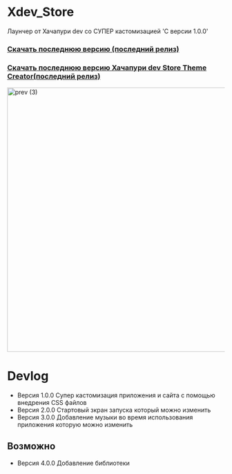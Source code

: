 # Xdev_Store
Лаунчер от Хачапури dev со СУПЕР кастомизацией 'C версии 1.0.0'

### [Скачать последнюю версию (последний релиз)](https://github.com/kroshidanielstudio/Xdev_Store/releases/latest)

### [Скачать последнюю версию Хачапури dev Store Theme Creator(последний релиз)](https://github.com/kroshidanielstudio/Xachapyri_dev_Store_Theme_Creator/releases/latest)

<img width="1220" height="612" alt="prev (3)" src="https://github.com/user-attachments/assets/83022d4f-f4cd-4727-bc8e-108fa6e7838e" />

# Devlog
- Версия 1.0.0 Супер кастомизация приложения и сайта с помощью внедрения CSS файлов
- Версия 2.0.0 Стартовый зкран запуска который можно изменить
- Версия 3.0.0 Добавление музыки во время использования приложения которую можно изменить
## Возможно
- Версия 4.0.0 Добавление библиотеки 
